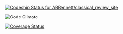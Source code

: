[ ![Codeship Status for ABBennett/classical_review_site](https://codeship.com/projects/2d4dd900-953e-0133-aebd-62bdc932bc9b/status?branch=master)](https://codeship.com/projects/125142)

![Code Climate](https://codeclimate.com/github/ABBennett/classical_review_site.png)

[![Coverage Status](https://coveralls.io/repos/ABBennett/classical_review_site/badge.svg?branch=master&service=github)](https://coveralls.io/github/ABBennett/classical_review_site?branch=master)
